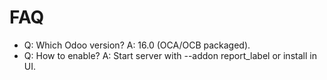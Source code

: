 # FAQ

- Q: Which Odoo version? A: 16.0 (OCA/OCB packaged).
- Q: How to enable? A: Start server with --addon report_label or install in UI.
